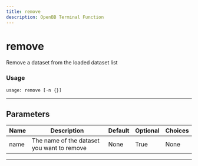 ```yaml
---
title: remove
description: OpenBB Terminal Function
---
```


# remove

Remove a dataset from the loaded dataset list

### Usage

```python
usage: remove [-n {}]
```

---

## Parameters

| Name | Description | Default | Optional | Choices |
| ---- | ----------- | ------- | -------- | ------- |
| name | The name of the dataset you want to remove | None | True | None |
---

